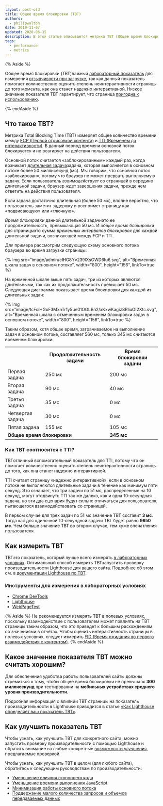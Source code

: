 ```yaml
---
layout: post-old
title: Общее время блокировки (TBT)
authors:
  - philipwalton
date: 2019-11-07
updated: 2020-06-15
description: В этой статье описывается метрика TBT (Общее время блокировки) и объясняются принципы ее измерения
tags:
  - performance
  - metrics
---
```


{% Aside %}

Общее время блокировки (TBT)важный [лабораторный показатель](/user-centric-performance-metrics/#in-the-lab) для измерения [отзывчивости при загрузке,](/user-centric-performance-metrics/#types-of-metrics) так как данный показатель помогает количественно оценить степень неинтерактивности страницы до того момента, как она станет надежно интерактивной. Низкое значение показателя TBT гарантирует, что страница [пригодна к использованию](/user-centric-performance-metrics/#questions).

{% endAside %}

## Что такое TBT?

Метрика Total Blocking Time (TBT) измеряет общее количество времени между [FCP (Первой отрисовкой контента)](/fcp/) и [TTI (Временем до интерактивности)](/tti/). В данный период времени основной поток блокируется и не реагирует на действия пользователя.

Основной поток считается «заблокированным» каждый раз, когда возникает [длительная задача](/custom-metrics/#long-tasks-api)задача, которая выполняется в основном потоке более 50 миллисекунд (мс). Мы говорим, что основной поток «заблокирован», потому что браузер не может прервать выполняемую задачу. Если пользователь *взаимодействует* со страницей в середине длительной задачи, браузер ждет завершения задачи, прежде чем ответить на действия пользователя.

Если задача достаточно длительная (более 50 мс), вполне вероятно, что пользователь заметит задержку и воспримет страницу как «подвисающую» или «глючную».

*Время блокировки* данной длительной задачиэто ее продолжительность, превышающая 50 мс. И *общее время блокировки* для страницыэто сумма *временных интервалов блокировок* для каждой длительной задачи, возникающей между FCP и TTI.

Для примера рассмотрим следующую схему основного потока браузера во время загрузки страницы:

{% Img src="image/admin/clHG8Yv239lXsGWD6Iu6.svg", alt="Временная шкала задач в основном потоке", width="800", height="156", linkTo=true %}

На временной шкале выше пять задач, три из которых являются длительными, так как их продолжительность превышает 50 мс. Следующая диаграмма показывает время блокировки для каждой из длительных задач:

{% Img src="image/tcFciHGuF3MxnTr1y5ue01OGLBn2/xKxwKagiz8RliuOI2Xtc.svg", alt="Временная шкала с отмеченным временем блокировки задач в основном потоке", width="800", height="156", linkTo=true %}

Таким образом, хотя общее время, затрачиваемое на выполнение задач в основном потоке, составляет 560 мс, только 345 мс считаются временем блокировки.

<table>
  <tr>
    <th></th>
    <th>Продолжительность задачи</th>
    <th>Время блокировки задачи</th>
  </tr>
  <tr>
    <td>Первая задача</td>
    <td>250 мс</td>
    <td>200 мс</td>
  </tr>
  <tr>
    <td>Вторая задача</td>
    <td>90 мс</td>
    <td>40 мс</td>
  </tr>
  <tr>
    <td>Третья задача</td>
    <td>35 мс</td>
    <td>0 мс</td>
  </tr>
  <tr>
    <td>Четвертая задача</td>
    <td>30 мс</td>
    <td>0 мс</td>
  </tr>
  <tr>
    <td>Пятая задача</td>
    <td>155 мс</td>
    <td>105 мс</td>
  </tr>
  <tr>
    <td colspan="2"><strong>Общее время блокировки</strong></td>
    <td><strong>345 мс</strong></td>
  </tr>
</table>

### Как TBT соотносится с TTI?

TBTотличный вспомогательный показатель для TTI, потому что он помогает количественно оценить степень неинтерактивности страницы до того, как она станет надежно интерактивной.

TTI считает страницу «надежно интерактивной», если в основном потоке не выполняются длительные задачи в течение как минимум пяти секунд. Это означает, что три задачи по 51 мс, распределенные на 10 секунд, могут отодвинуть TTI так же далеко, как и одна 10-секундная задача, но эти два сценария будут сильно отличаться для пользователя, пытающегося взаимодействовать со страницей.

В первом случае для трех задач по 51 мс значение TBT составит **3 мс**. Тогда как для одиночной 10-секундной задачи TBT будет равно **9950 мс**. Чем больше значение TBT во втором случае, тем хуже впечатления пользователя.

## Как измерить TBT

TBTэто показатель, который лучше всего измерять [в лабораторных условиях](/user-centric-performance-metrics/#in-the-lab). Оптимальный способ измерить TBTзапустить проверку производительности Lighthouse для вашего сайта. Подробнее об этом см. в [документации Lighthouse по TBT](/lighthouse-total-blocking-time).

### Инструменты для измерения в лабораторных условиях

- [Chrome DevTools](https://developers.google.com/web/tools/chrome-devtools/)
- [Lighthouse](https://developers.google.com/web/tools/lighthouse/)
- [WebPageTest](https://www.webpagetest.org/)

{% Aside %} Не рекомендуется измерять TBT в полевых условиях, поскольку взаимодействие с пользователем может повлиять на TBT страницы таким образом, что это приведет к большим расхождениям со значениями в отчетах. Чтобы оценить интерактивность страницы в полевых условиях, следует измерить [FID (Время ожидания до первого взаимодействия с контентом)](/fid/). {% endAside %}

## Какое значение показателя TBT можно считать хорошим?

Для обеспечения удобства работы пользователей сайты должны стремиться к тому, чтобы общее время блокировки не превышало **300 миллисекунд** при тестировании на **мобильных устройствах среднего уровня производительности**.

Подробная информация о влиянии TBT страницы на показатель производительности в Lighthouse приводится в статье [«Как Lighthouse определяет ваш показатель TBT»](/lighthouse-total-blocking-time/#how-lighthouse-determines-your-tbt-score).

## Как улучшить показатель TBT

Чтобы узнать, как улучшить TBT для конкретного сайта, можно запустить проверку производительности с помощью Lighthouse и обратить внимание на любые конкретные [возможности улучшения](/lighthouse-performance/#opportunities), предлагаемые проверкой.

Чтобы узнать, как улучшить TBT в целом (для любого сайта), обратитесь к следующим руководствам по производительности:

- [Уменьшение влияния стороннего кода](/third-party-summary/)
- [Уменьшение времени выполнения JavaScript](/bootup-time/)
- [Минимизация работы основного потока](/mainthread-work-breakdown/)
- [Поддержание малого количества запросов и объемов передаваемых данных](/resource-summary/)
